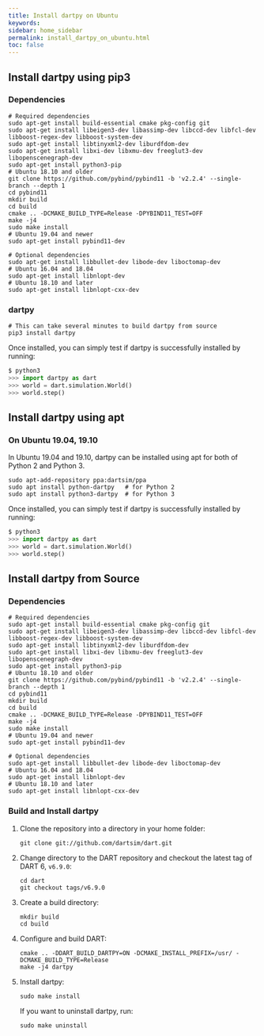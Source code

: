 ```yaml
---
title: Install dartpy on Ubuntu
keywords:
sidebar: home_sidebar
permalink: install_dartpy_on_ubuntu.html
toc: false
---
```


## Install dartpy using pip3

### Dependencies

```
# Required dependencies
sudo apt-get install build-essential cmake pkg-config git
sudo apt-get install libeigen3-dev libassimp-dev libccd-dev libfcl-dev libboost-regex-dev libboost-system-dev
sudo apt-get install libtinyxml2-dev liburdfdom-dev
sudo apt-get install libxi-dev libxmu-dev freeglut3-dev libopenscenegraph-dev
sudo apt-get install python3-pip
# Ubuntu 18.10 and older
git clone https://github.com/pybind/pybind11 -b 'v2.2.4' --single-branch --depth 1
cd pybind11
mkdir build
cd build
cmake .. -DCMAKE_BUILD_TYPE=Release -DPYBIND11_TEST=OFF
make -j4
sudo make install
# Ubuntu 19.04 and newer
sudo apt-get install pybind11-dev

# Optional dependencies
sudo apt-get install libbullet-dev libode-dev liboctomap-dev
# Ubuntu 16.04 and 18.04
sudo apt-get install libnlopt-dev
# Ubuntu 18.10 and later
sudo apt-get install libnlopt-cxx-dev
```

### dartpy

```
# This can take several minutes to build dartpy from source
pip3 install dartpy
```

Once installed, you can simply test if dartpy is successfully installed by running:

```python
$ python3
>>> import dartpy as dart
>>> world = dart.simulation.World()
>>> world.step()
```

## Install dartpy using apt

### On Ubuntu 19.04, 19.10

In Ubuntu 19.04 and 19.10, dartpy can be installed using apt for both of Python 2 and Python 3.

```
sudo apt-add-repository ppa:dartsim/ppa
sudo apt install python-dartpy   # for Python 2
sudo apt install python3-dartpy  # for Python 3
```

Once installed, you can simply test if dartpy is successfully installed by running:

```python
$ python3
>>> import dartpy as dart
>>> world = dart.simulation.World()
>>> world.step()
```

## Install dartpy from Source

### Dependencies

```
# Required dependencies
sudo apt-get install build-essential cmake pkg-config git
sudo apt-get install libeigen3-dev libassimp-dev libccd-dev libfcl-dev libboost-regex-dev libboost-system-dev
sudo apt-get install libtinyxml2-dev liburdfdom-dev
sudo apt-get install libxi-dev libxmu-dev freeglut3-dev libopenscenegraph-dev
sudo apt-get install python3-pip
# Ubuntu 18.10 and older
git clone https://github.com/pybind/pybind11 -b 'v2.2.4' --single-branch --depth 1
cd pybind11
mkdir build
cd build
cmake .. -DCMAKE_BUILD_TYPE=Release -DPYBIND11_TEST=OFF
make -j4
sudo make install
# Ubuntu 19.04 and newer
sudo apt-get install pybind11-dev

# Optional dependencies
sudo apt-get install libbullet-dev libode-dev liboctomap-dev
# Ubuntu 16.04 and 18.04
sudo apt-get install libnlopt-dev
# Ubuntu 18.10 and later
sudo apt-get install libnlopt-cxx-dev
```

### Build and Install dartpy

1.  Clone the repository into a directory in your home folder:

    ```
    git clone git://github.com/dartsim/dart.git
    ```

2.  Change directory to the DART repository and checkout the latest tag of DART 6, `v6.9.0`:

    ```
    cd dart
    git checkout tags/v6.9.0
    ```

3.  Create a build directory:

    ```
    mkdir build
    cd build
    ```

4.  Configure and build DART:

    ```
    cmake .. -DDART_BUILD_DARTPY=ON -DCMAKE_INSTALL_PREFIX=/usr/ -DCMAKE_BUILD_TYPE=Release
    make -j4 dartpy
    ```

5.  Install dartpy:

    ```
    sudo make install
    ```

    If you want to uninstall dartpy, run:

    ```
    sudo make uninstall
    ```

